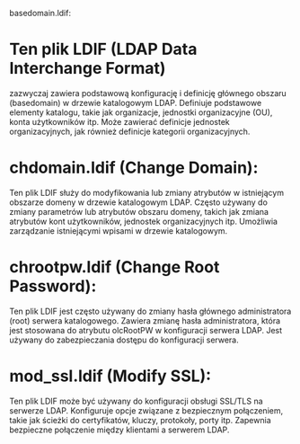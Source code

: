 basedomain.ldif:

# Ten plik LDIF (LDAP Data Interchange Format) 
zazwyczaj zawiera podstawową konfigurację i definicję głównego obszaru (basedomain) w drzewie katalogowym LDAP.
Definiuje podstawowe elementy katalogu, takie jak organizacje, jednostki organizacyjne (OU), konta użytkowników itp.
Może zawierać definicje jednostek organizacyjnych, jak również definicje kategorii organizacyjnych.

# chdomain.ldif (Change Domain):

Ten plik LDIF służy do modyfikowania lub zmiany atrybutów w istniejącym obszarze domeny w drzewie katalogowym LDAP.
Często używany do zmiany parametrów lub atrybutów obszaru domeny, takich jak zmiana atrybutów kont użytkowników, jednostek organizacyjnych itp.
Umożliwia zarządzanie istniejącymi wpisami w drzewie katalogowym.

# chrootpw.ldif (Change Root Password):

Ten plik LDIF jest często używany do zmiany hasła głównego administratora (root) serwera katalogowego.
Zawiera zmianę hasła administratora, która jest stosowana do atrybutu olcRootPW w konfiguracji serwera LDAP.
Jest używany do zabezpieczania dostępu do konfiguracji serwera.

# mod_ssl.ldif (Modify SSL):

Ten plik LDIF może być używany do konfiguracji obsługi SSL/TLS na serwerze LDAP.
Konfiguruje opcje związane z bezpiecznym połączeniem, takie jak ścieżki do certyfikatów, kluczy, protokoły, porty itp.
Zapewnia bezpieczne połączenie między klientami a serwerem LDAP.